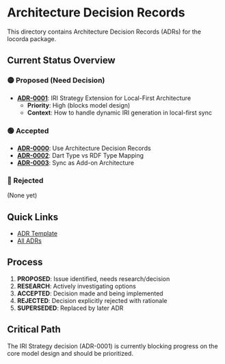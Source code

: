 # Architecture Decision Records

This directory contains Architecture Decision Records (ADRs) for the locorda package.

## Current Status Overview

### 🟡 Proposed (Need Decision)
- **[ADR-0001](0001-iri-strategy-extension.md)**: IRI Strategy Extension for Local-First Architecture
  - **Priority**: High (blocks model design)
  - **Context**: How to handle dynamic IRI generation in local-first sync

### 🟢 Accepted
- **[ADR-0000](0000-use-architecture-decision-records.md)**: Use Architecture Decision Records
- **[ADR-0002](0002-dart-type-vs-rdf-type-mapping.md)**: Dart Type vs RDF Type Mapping
- **[ADR-0003](0003-sync-as-addon-architecture.md)**: Sync as Add-on Architecture

### 🔴 Rejected
(None yet)

## Quick Links
- [ADR Template](template.md)
- [All ADRs]()

## Process
1. **PROPOSED**: Issue identified, needs research/decision
2. **RESEARCH**: Actively investigating options
3. **ACCEPTED**: Decision made and being implemented
4. **REJECTED**: Decision explicitly rejected with rationale
5. **SUPERSEDED**: Replaced by later ADR

## Critical Path
The IRI Strategy decision (ADR-0001) is currently blocking progress on the core model design and should be prioritized.
